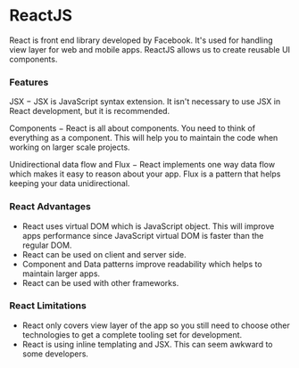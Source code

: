 # ReactJS 
React is front end library developed by Facebook. It's used for handling view layer for web and mobile apps. ReactJS allows us to create reusable UI components.

### Features
JSX − JSX is JavaScript syntax extension. It isn't necessary to use JSX in React development, but it is recommended.

Components − React is all about components. You need to think of everything as a component. This will help you to maintain the code when working on larger scale projects.

Unidirectional data flow and Flux − React implements one way data flow which makes it easy to reason about your app. Flux is a pattern that helps keeping your data unidirectional.

### React Advantages
- React uses virtual DOM which is JavaScript object. This will improve apps performance since JavaScript virtual DOM is faster than the regular DOM.
- React can be used on client and server side.
- Component and Data patterns improve readability which helps to maintain larger apps.
- React can be used with other frameworks.

### React Limitations
- React only covers view layer of the app so you still need to choose other technologies to get a complete tooling set for development.
- React is using inline templating and JSX. This can seem awkward to some developers.
